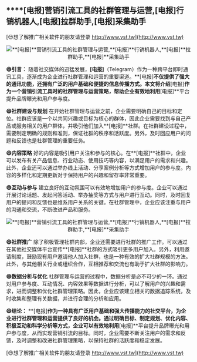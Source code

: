 ## ****[电报]**营销引流工具的社群管理与运营,**[电报]**行销机器人,**[电报]**拉群助手,**[电报]**采集助手**

[😍想了解推广相关软件的朋友请登录 http://www.vst.tw](http://www.vst.tw)

 <center><img src="https://vst.tw/MP4/tuiguang/png/1.png" alt="**[电报]**营销引流工具的社群管理与运营,**[电报]**行销机器人,**[电报]**拉群助手,**[电报]**采集助手"></center>

**😄引言：**
随着社交媒体的迅猛发展，**[电报]**（Telegram）作为一种跨平台即时通讯工具，逐渐成为企业进行社群管理和运营的重要渠道。**[电报]**不仅提供了强大的通讯功能，还拥有广泛的用户基础和便捷的信息传播方式。本文将介绍**[电报]**作为一个营销引流工具时的社群管理与运营策略，帮助企业有效地利用**[电报]**平台提升品牌曝光和用户参与度。

**😄社群建设与规划**
在开始社群管理与运营之前，企业需要明确自己的目标和定位。社群应该是一个以共同兴趣或目标为核心的群体，因此企业需要找到与自己产品或服务相关的用户群体，并吸引他们加入**[电报]**社群。在社群建设过程中，需要制定明确的规则和准则，保证社群的秩序和活跃度。另外，及时回应用户的问题和反馈也是社群管理的重要任务。

**😄内容策略**
好的内容是吸引用户关注和参与的核心。在**[电报]**社群中，企业可以发布有关产品信息、行业动态、使用技巧等内容，以满足用户的需求和兴趣。此外，企业还可以通过举办线上活动、分享案例分析等方式增加用户的参与度。内容的多样化和定期更新对于保持用户的兴趣和留存率非常重要。

**😄互动与参与**
建立良好的互动氛围可以有效地增加用户的参与度。企业可以通过开展讨论话题、发起问答活动、举办抽奖等方式与用户进行互动。同时，及时回复用户的提问和反馈也是维系用户关系的关键。在社群管理中，企业应该注重与用户的沟通和交流，不断改进产品和服务。

 <center><img src="https://vst.tw/MP4/tuiguang/png/5.png" alt="**[电报]**营销引流工具的社群管理与运营,**[电报]**行销机器人,**[电报]**拉群助手,**[电报]**采集助手"></center>

**😄社群推广**
除了积极管理社群内部，企业还需要进行社群的推广工作。可以通过在其他社交媒体平台宣传**[电报]**社群的方式吸引更多用户加入。另外，利用邀请制度，鼓励现有用户邀请他人加入社群，也是一种有效的扩大社群规模的方法。此外，与其他相关行业或组织合作，互相推荐和交流也有助于扩大社群的影响力。

**😄数据分析与优化**
社群管理与运营的过程中，数据分析是必不可少的一环。通过对用户参与度、互动情况、内容效果等数据进行分析，可以了解用户的兴趣和需求，进而调整和优化社群管理策略。因此，企业应该建立相关的数据追踪系统，及时收集和整理有关数据，并进行合理的分析和应用。

**😄结论：**
**[电报]**作为一种具有广泛用户基础和强大传播能力的社交平台，为企业进行社群管理和运营提供了良好的机会。通过明确目标、制定规划、优化内容、积极互动和科学分析等方式，企业可以有效地利用**[电报]**平台提升品牌曝光和用户参与度，从而实现营销引流的目标。同时，企业需要不断关注用户的需求和反馈，及时调整和改进社群管理策略，以保持社群的活跃度和稳定发展。

[😍想了解推广相关软件的朋友请登录 http://www.vst.tw](http://www.vst.tw)



